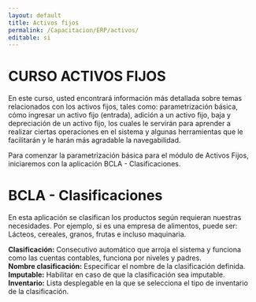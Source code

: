```yaml
---
layout: default
title: Activos fijos
permalink: /Capacitacion/ERP/activos/
editable: si
---
```


# CURSO ACTIVOS FIJOS


En este curso, usted encontrará información más detallada sobre temas relacionados con los activos fijos, tales como: parametrización básica, cómo ingresar un activo fijo (entrada), adición a un activo fijo, baja y depreciación de un activo fijo, los cuales le servirán para aprender a realizar ciertas operaciones en el sistema y algunas herramientas que le facilitarán y le harán más agradable la navegabilidad.

Para comenzar la parametrización básica para el módulo de Activos Fijos, iniciaremos con la aplicación BCLA - Clasificaciones. 

# BCLA - Clasificaciones 

En esta aplicación se clasifican los productos según requieran nuestras necesidades. Por ejemplo, si es una empresa de alimentos, puede ser: Lácteos, cereales, granos, frutas e incluso maquinaria.


**Clasificación:** Consecutivo automático que arroja el sistema y funciona como las cuentas contables, funciona por niveles y padres.  
**Nombre clasificación:** Especificar el nombre de la clasificación definida.
**Imputable:** Habilitar en caso de que la clasificación sea imputable.
**Inventario:** Lista desplegable en la que se selecciona el tipo de inventario de la clasificación.

